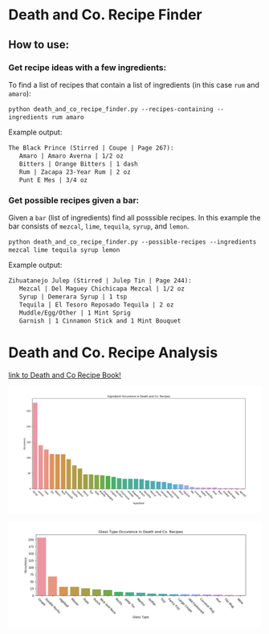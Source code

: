 # Death and Co. Recipe Finder
## How to use:

### Get recipe ideas with a few ingredients:
To find a list of recipes that contain a list of ingredients (in this case `rum` and `amaro`):

```
python death_and_co_recipe_finder.py --recipes-containing --ingredients rum amaro
```

Example output:
```
The Black Prince (Stirred | Coupe | Page 267):
   Amaro | Amaro Averna | 1/2 oz
   Bitters | Orange Bitters | 1 dash
   Rum | Zacapa 23-Year Rum | 2 oz
   Punt E Mes | 3/4 oz

```

### Get possible recipes given a bar:
Given a `bar` (list of ingredients) find all posssible recipes. In this example the bar consists of `mezcal`, `lime`, `tequila`, `syrup`, and `lemon`.

```
python death_and_co_recipe_finder.py --possible-recipes --ingredients mezcal lime tequila syrup lemon
```
Example output:
```
Zihuatanejo Julep (Stirred | Julep Tin | Page 244):
   Mezcal | Del Maguey Chichicapa Mezcal | 1/2 oz
   Syrup | Demerara Syrup | 1 tsp
   Tequila | El Tesoro Reposado Tequila | 2 oz
   Muddle/Egg/Other | 1 Mint Sprig
   Garnish | 1 Cinnamon Stick and 1 Mint Bouquet

```

# Death and Co. Recipe Analysis

[link to Death and Co Recipe Book!](https://www.deathandcompany.com/)


![GitHub Logo](/plots/ingredient_occurences.png)

![GitHub Logo](/plots/glass_occurences.png)